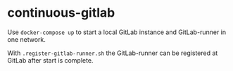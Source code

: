 # continuous-gitlab

Use `docker-compose up` to start a local GitLab instance and GitLab-runner in one network.

With `.register-gitlab-runner.sh` the GitLab-runner can be registered at GitLab after start is complete.